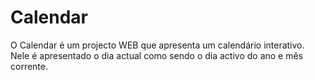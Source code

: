 # Calendar
O Calendar é um projecto WEB que apresenta um calendário interativo. Nele é apresentado o dia actual como sendo o dia activo do ano e mês corrente.
